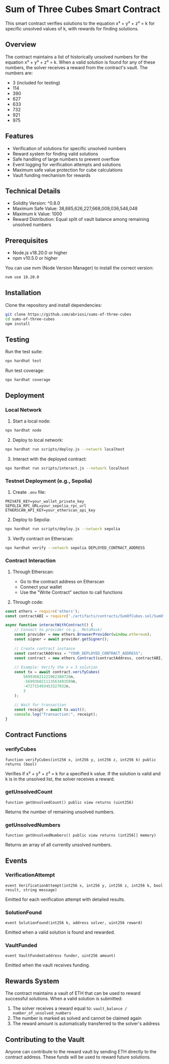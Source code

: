 # Sum of Three Cubes Smart Contract

This smart contract verifies solutions to the equation x³ + y³ + z³ = k for specific unsolved values of k, with rewards for finding solutions.

## Overview

The contract maintains a list of historically unsolved numbers for the equation x³ + y³ + z³ = k. When a valid solution is found for any of these numbers, the solver receives a reward from the contract's vault. The numbers are:

- 3 (included for testing)
- 114
- 390
- 627
- 633
- 732
- 921
- 975

## Features

- Verification of solutions for specific unsolved numbers
- Reward system for finding valid solutions
- Safe handling of large numbers to prevent overflow
- Event logging for verification attempts and solutions
- Maximum safe value protection for cube calculations
- Vault funding mechanism for rewards

## Technical Details

- Solidity Version: ^0.8.0
- Maximum Safe Value: 38,685,626,227,668,009,036,546,048
- Maximum k Value: 1000
- Reward Distribution: Equal split of vault balance among remaining unsolved numbers

## Prerequisites

- Node.js v18.20.0 or higher
- npm v10.5.0 or higher

You can use nvm (Node Version Manager) to install the correct version:
```bash
nvm use 18.20.0
```

## Installation

Clone the repository and install dependencies:

```bash
git clone https://github.com/abriosi/sums-of-three-cubes
cd sums-of-three-cubes
npm install
```

## Testing

Run the test suite:

```bash
npx hardhat test
```

Run test coverage:

```bash
npx hardhat coverage
```

## Deployment

### Local Network
1. Start a local node:
```bash
npx hardhat node
```

2. Deploy to local network:
```bash
npx hardhat run scripts/deploy.js --network localhost
```

3. Interact with the deployed contract:
```bash
npx hardhat run scripts/interact.js --network localhost
```

### Testnet Deployment (e.g., Sepolia)

1. Create `.env` file:
```plaintext
PRIVATE_KEY=your_wallet_private_key
SEPOLIA_RPC_URL=your_sepolia_rpc_url
ETHERSCAN_API_KEY=your_etherscan_api_key
```

2. Deploy to Sepolia:
```bash
npx hardhat run scripts/deploy.js --network sepolia
```

3. Verify contract on Etherscan:
```bash
npx hardhat verify --network sepolia DEPLOYED_CONTRACT_ADDRESS
```

### Contract Interaction

1. Through Etherscan:
   - Go to the contract address on Etherscan
   - Connect your wallet
   - Use the "Write Contract" section to call functions

2. Through code:
```javascript
const ethers = require('ethers');
const contractABI = require('./artifacts/contracts/SumOfCubes.sol/SumOfCubes.json').abi;

async function interactWithContract() {
    // Connect to provider (e.g., MetaMask)
    const provider = new ethers.BrowserProvider(window.ethereum);
    const signer = await provider.getSigner();
    
    // Create contract instance
    const contractAddress = "YOUR_DEPLOYED_CONTRACT_ADDRESS";
    const contract = new ethers.Contract(contractAddress, contractABI, signer);
    
    // Example: Verify the n = 3 solution
    const tx = await contract.verifyCubes(
        569936821221962380720n,
        -569936821113563493509n,
        -472715493453327032n,
        3
    );
    
    // Wait for transaction
    const receipt = await tx.wait();
    console.log("Transaction:", receipt);
}
```

## Contract Functions

### verifyCubes
```solidity
function verifyCubes(int256 x, int256 y, int256 z, int256 k) public returns (bool)
```
Verifies if x³ + y³ + z³ = k for a specified k value. If the solution is valid and k is in the unsolved list, the solver receives a reward.

### getUnsolvedCount
```solidity
function getUnsolvedCount() public view returns (uint256)
```
Returns the number of remaining unsolved numbers.

### getUnsolvedNumbers
```solidity
function getUnsolvedNumbers() public view returns (int256[] memory)
```
Returns an array of all currently unsolved numbers.

## Events

### VerificationAttempt
```solidity
event VerificationAttempt(int256 x, int256 y, int256 z, int256 k, bool result, string message)
```
Emitted for each verification attempt with detailed results.

### SolutionFound
```solidity
event SolutionFound(int256 k, address solver, uint256 reward)
```
Emitted when a valid solution is found and rewarded.

### VaultFunded
```solidity
event VaultFunded(address funder, uint256 amount)
```
Emitted when the vault receives funding.

## Rewards System

The contract maintains a vault of ETH that can be used to reward successful solutions. When a valid solution is submitted:

1. The solver receives a reward equal to: `vault_balance / number_of_unsolved_numbers`
2. The number is marked as solved and cannot be claimed again
3. The reward amount is automatically transferred to the solver's address

## Contributing to the Vault

Anyone can contribute to the reward vault by sending ETH directly to the contract address. These funds will be used to reward future solutions.
